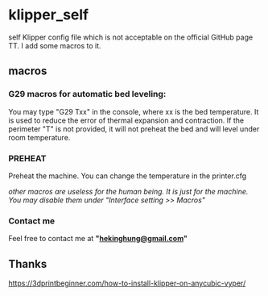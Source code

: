 # klipper_self
self Klipper config file which is not acceptable on the official GitHub page TT. I add some macros to it. 

## macros
### G29 macros for automatic bed leveling:

You may type "G29 Txx" in the console, where xx is the bed temperature. It is used to reduce the error of thermal expansion and contraction. 
If the perimeter "T" is not provided, it will not preheat the bed and will level under room temperature.

### PREHEAT
Preheat the machine. You can change the temperature in the printer.cfg

*other macros are useless for the human being. It is just for the machine. You may disable them under "Interface setting >> Macros"*

### Contact me
Feel free to contact me at **"hekinghung@gmail.com"**

## Thanks
https://3dprintbeginner.com/how-to-install-klipper-on-anycubic-vyper/
